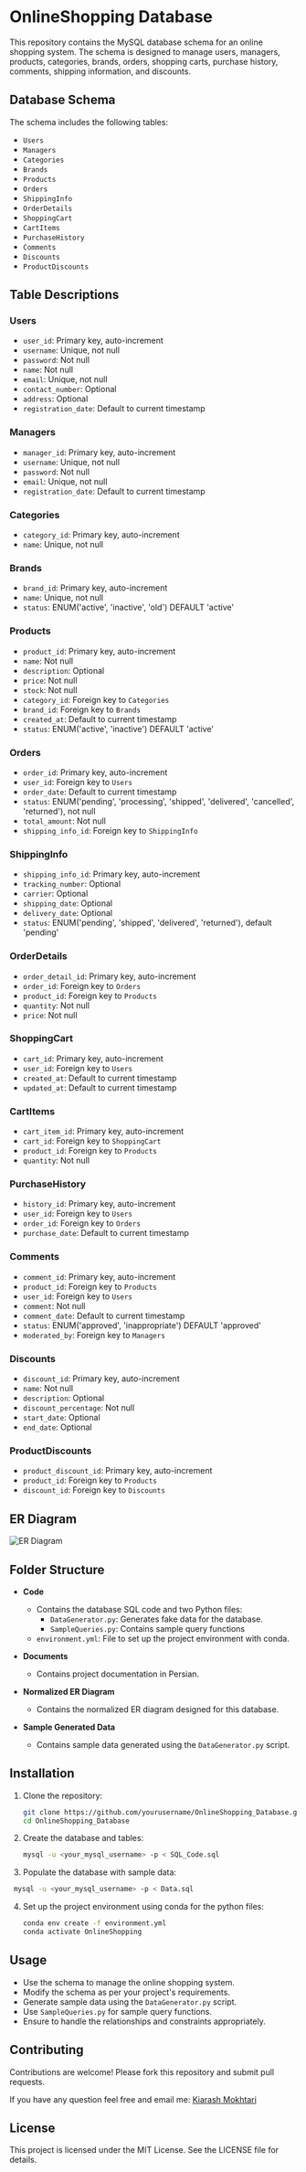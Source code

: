 # OnlineShopping Database

This repository contains the MySQL database schema for an online shopping system. The schema is designed to manage users, managers, products, categories, brands, orders, shopping carts, purchase history, comments, shipping information, and discounts.

## Database Schema

The schema includes the following tables:

- `Users`
- `Managers`
- `Categories`
- `Brands`
- `Products`
- `Orders`
- `ShippingInfo`
- `OrderDetails`
- `ShoppingCart`
- `CartItems`
- `PurchaseHistory`
- `Comments`
- `Discounts`
- `ProductDiscounts`

## Table Descriptions

### Users
- `user_id`: Primary key, auto-increment
- `username`: Unique, not null
- `password`: Not null
- `name`: Not null
- `email`: Unique, not null
- `contact_number`: Optional
- `address`: Optional
- `registration_date`: Default to current timestamp

### Managers
- `manager_id`: Primary key, auto-increment
- `username`: Unique, not null
- `password`: Not null
- `email`: Unique, not null
- `registration_date`: Default to current timestamp

### Categories
- `category_id`: Primary key, auto-increment
- `name`: Unique, not null

### Brands
- `brand_id`: Primary key, auto-increment
- `name`: Unique, not null
- `status`: ENUM('active', 'inactive', 'old') DEFAULT 'active'

### Products
- `product_id`: Primary key, auto-increment
- `name`: Not null
- `description`: Optional
- `price`: Not null
- `stock`: Not null
- `category_id`: Foreign key to `Categories`
- `brand_id`: Foreign key to `Brands`
- `created_at`: Default to current timestamp
- `status`: ENUM('active', 'inactive') DEFAULT 'active'

### Orders
- `order_id`: Primary key, auto-increment
- `user_id`: Foreign key to `Users`
- `order_date`: Default to current timestamp
- `status`: ENUM('pending', 'processing', 'shipped', 'delivered', 'cancelled', 'returned'), not null
- `total_amount`: Not null
- `shipping_info_id`: Foreign key to `ShippingInfo`

### ShippingInfo
- `shipping_info_id`: Primary key, auto-increment
- `tracking_number`: Optional
- `carrier`: Optional
- `shipping_date`: Optional
- `delivery_date`: Optional
- `status`: ENUM('pending', 'shipped', 'delivered', 'returned'), default 'pending'

### OrderDetails
- `order_detail_id`: Primary key, auto-increment
- `order_id`: Foreign key to `Orders`
- `product_id`: Foreign key to `Products`
- `quantity`: Not null
- `price`: Not null

### ShoppingCart
- `cart_id`: Primary key, auto-increment
- `user_id`: Foreign key to `Users`
- `created_at`: Default to current timestamp
- `updated_at`: Default to current timestamp

### CartItems
- `cart_item_id`: Primary key, auto-increment
- `cart_id`: Foreign key to `ShoppingCart`
- `product_id`: Foreign key to `Products`
- `quantity`: Not null

### PurchaseHistory
- `history_id`: Primary key, auto-increment
- `user_id`: Foreign key to `Users`
- `order_id`: Foreign key to `Orders`
- `purchase_date`: Default to current timestamp

### Comments
- `comment_id`: Primary key, auto-increment
- `product_id`: Foreign key to `Products`
- `user_id`: Foreign key to `Users`
- `comment`: Not null
- `comment_date`: Default to current timestamp
- `status`: ENUM('approved', 'inappropriate') DEFAULT 'approved'
- `moderated_by`: Foreign key to `Managers`

### Discounts
- `discount_id`: Primary key, auto-increment
- `name`: Not null
- `description`: Optional
- `discount_percentage`: Not null
- `start_date`: Optional
- `end_date`: Optional

### ProductDiscounts
- `product_discount_id`: Primary key, auto-increment
- `product_id`: Foreign key to `Products`
- `discount_id`: Foreign key to `Discounts`

## ER Diagram

![ER Diagram](Normalized_ER_Diagram/ER_Diagram.png)

## Folder Structure

- **Code**
  - Contains the database SQL code and two Python files:
    - `DataGenerator.py`: Generates fake data for the database.
    - `SampleQueries.py`: Contains sample query functions
  - `environment.yml`: File to set up the project environment with conda.

- **Documents**
  - Contains project documentation in Persian.

- **Normalized ER Diagram**
  - Contains the normalized ER diagram designed for this database.

- **Sample Generated Data**
  - Contains sample data generated using the `DataGenerator.py` script.

## Installation

1. Clone the repository:
   ```bash
   git clone https://github.com/yourusername/OnlineShopping_Database.git
   cd OnlineShopping_Database
   ```

2. Create the database and tables:
   ```bash
   mysql -u <your_mysql_username> -p < SQL_Code.sql
   ```

3. Populate the database with sample data:
  ```bash
   mysql -u <your_mysql_username> -p < Data.sql
  ```

4. Set up the project environment using conda for the python files:
   ```bash
   conda env create -f environment.yml
   conda activate OnlineShopping
   ```

## Usage

- Use the schema to manage the online shopping system.
- Modify the schema as per your project's requirements.
- Generate sample data using the `DataGenerator.py` script.
- Use `SampleQueries.py` for sample query functions.
- Ensure to handle the relationships and constraints appropriately.

## Contributing

Contributions are welcome! Please fork this repository and submit pull requests.

If you have any question feel free and email me: [Kiarash Mokhtari](mailto:mokhtarikiarash@gmail.com)

## License

This project is licensed under the MIT License. See the LICENSE file for details.


